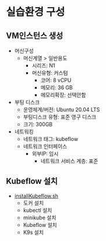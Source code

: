 # 실습환경 구성

## VM인스턴스 생성

- 머신구성
  - 머신계열 > 일반용도
    - 시리즈: N1
    - 머신유형: 커스텀
      - 코어: 8 vCPU
      - 메모리: 36 GB
      - 메모리확장: 선택안함
- 부팅 디스크
  - 운영체계/버전: Ubuntu 20.04 LTS
  - 부팅디스크 유형: 표준 영구 디스크
  - 크기: 300GB
- 네트워킹
  - 네트워크 태그: kubeflow
  - 네트워크 인터페이스
    - 외부IP: 임시
      - 네트워크 서비스 계층: 표준

## Kubeflow 설치

- [installKubeflow.sh](https://github.com/sds-arch-cert/kubeflow-edu/blob/main/00-install/installKubeflow.sh) 
  - 도커 설치
  - kubectl 설치
  - minikube 설치
  - Kubeflow 설치
  - K9s 설치
